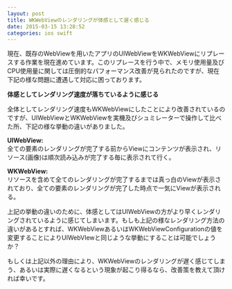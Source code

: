 ```yaml
---
layout: post
title: WKWebViewのレンダリングが体感として遅く感じる
date: 2015-03-15 13:28:52
categories: ios swift
---
```

<p>現在、既存のWebViewを用いたアプリのUIWebViewをWKWebViewにリプレースする作業を現在進めています。このリプレースを行う中で、メモリ使用量及びCPU使用量に関しては圧倒的なパフォーマンス改善が見られたのですが、現在下記の様な問題に遭遇して対応に困っております。</p>

<p><strong>体感としてレンダリング速度が落ちているように感じる</strong></p>

<p>全体としてレンダリング速度もWKWebViewにしたことにより改善されているのですが、UIWebViewとWKWebViewを実機及びシュミレーターで操作して比べた所、下記の様な挙動の違いがありました。</p>

<p><strong>UIWebView:</strong><br>
全ての要素のレンダリングが完了する前からViewにコンテンツが表示され、リソース(画像)は順次読み込みが完了する毎に表示されて行く。</p>

<p><strong>WKWebView:</strong><br>
リソースを含めて全てのレンダリングが完了するまでは真っ白のViewが表示されており、全ての要素のレンダリングが完了した時点で一気にViewが表示される。</p>

<p>上記の挙動の違いのために、体感としてはUIWebViewの方がより早くレンダリングされているように感じてしまいます。もしも上記の様なレンダリング方法の違いがあるとすれば、WKWebViewあるいはWKWebViewConfigurationの値を変更することによりUIWebVIewと同じような挙動にすることは可能でしょうか？</p>

<p>もしくは上記以外の理由により、WKWebViewのレンダリングが遅く感じてしまう、あるいは実際に遅くなるという現象が起こり得るなら、改善策を教えて頂ければ幸いです。</p>
